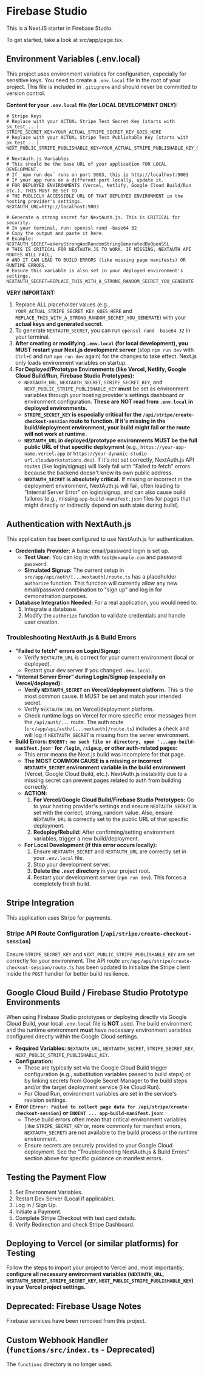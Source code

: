 

# Firebase Studio

This is a NextJS starter in Firebase Studio.

To get started, take a look at src/app/page.tsx.

## Environment Variables (.env.local)

This project uses environment variables for configuration, especially for sensitive keys. You need to create a `.env.local` file in the root of your project. This file is included in `.gitignore` and should never be committed to version control.

**Content for your `.env.local` file (for LOCAL DEVELOPMENT ONLY):**

```env
# Stripe Keys
# Replace with your ACTUAL Stripe Test Secret Key (starts with sk_test_...)
STRIPE_SECRET_KEY=YOUR_ACTUAL_STRIPE_SECRET_KEY_GOES_HERE
# Replace with your ACTUAL Stripe Test Publishable Key (starts with pk_test_...)
NEXT_PUBLIC_STRIPE_PUBLISHABLE_KEY=YOUR_ACTUAL_STRIPE_PUBLISHABLE_KEY_GOES_HERE

# NextAuth.js Variables
# This should be the base URL of your application FOR LOCAL DEVELOPMENT.
# If `npm run dev` runs on port 9003, this is http://localhost:9003
# If your app runs on a different port locally, update it.
# FOR DEPLOYED ENVIRONMENTS (Vercel, Netlify, Google Cloud Build/Run etc.), THIS MUST BE SET TO
# THE PUBLICLY ACCESSIBLE URL OF THAT DEPLOYED ENVIRONMENT in the hosting provider's settings.
NEXTAUTH_URL=http://localhost:9003

# Generate a strong secret for NextAuth.js. This is CRITICAL for security.
# In your terminal, run: openssl rand -base64 32
# Copy the output and paste it here.
# Example: NEXTAUTH_SECRET=aVeryStrongAndRandomStringGeneratedByOpenSSL
# THIS IS CRITICAL FOR NEXTAUTH.JS TO WORK. IF MISSING, NEXTAUTH API ROUTES WILL FAIL,
# AND IT CAN LEAD TO BUILD ERRORS (like missing page manifests) OR RUNTIME ERRORS.
# Ensure this variable is also set in your deployed environment's settings.
NEXTAUTH_SECRET=REPLACE_THIS_WITH_A_STRONG_RANDOM_SECRET_YOU_GENERATE
```

**VERY IMPORTANT:**
1.  Replace ALL placeholder values (e.g., `YOUR_ACTUAL_STRIPE_SECRET_KEY_GOES_HERE` and `REPLACE_THIS_WITH_A_STRONG_RANDOM_SECRET_YOU_GENERATE`) with your **actual keys and generated secret**.
2.  To generate `NEXTAUTH_SECRET`, you can run `openssl rand -base64 32` in your terminal.
3.  **After creating or modifying `.env.local` (for local development), you MUST restart your Next.js development server** (stop `npm run dev` with `Ctrl+C` and run `npm run dev` again) for the changes to take effect. Next.js only loads environment variables on startup.
4.  **For Deployed/Prototype Environments (like Vercel, Netlify, Google Cloud Build/Run, Firebase Studio Prototypes):**
    *   `NEXTAUTH_URL`, `NEXTAUTH_SECRET`, `STRIPE_SECRET_KEY`, and `NEXT_PUBLIC_STRIPE_PUBLISHABLE_KEY` **must** be set as environment variables through your hosting provider's settings dashboard or environment configuration. **These are NOT read from `.env.local` in deployed environments.**
    *   **`STRIPE_SECRET_KEY` is especially critical for the `/api/stripe/create-checkout-session` route to function. If it's missing in the build/deployment environment, your build might fail or the route will not work at runtime.**
    *   **`NEXTAUTH_URL` in deployed/prototype environments MUST be the full public URL of that specific deployment** (e.g., `https://your-app-name.vercel.app` or `https://your-dynamic-studio-url.cloudworkstations.dev`). If it's not set correctly, NextAuth.js API routes (like login/signup) will likely fail with "Failed to fetch" errors because the backend doesn't know its own public address.
    *   **`NEXTAUTH_SECRET` is absolutely critical.** If missing or incorrect in the deployment environment, NextAuth.js will fail, often leading to "Internal Server Error" on login/signup, and can also cause build failures (e.g., missing `app-build-manifest.json` files for pages that might directly or indirectly depend on auth state during build).

## Authentication with NextAuth.js

This application has been configured to use NextAuth.js for authentication.

*   **Credentials Provider:** A basic email/password login is set up.
    *   **Test User:** You can log in with `test@example.com` and password `password`.
    *   **Simulated Signup:** The current setup in `src/app/api/auth/[...nextauth]/route.ts` has a placeholder `authorize` function. This function will currently allow any new email/password combination to "sign up" and log in for demonstration purposes.
*   **Database Integration Needed:** For a real application, you would need to:
    1.  Integrate a database.
    2.  Modify the `authorize` function to validate credentials and handle user creation.

### Troubleshooting NextAuth.js & Build Errors

*   **"Failed to fetch" errors on Login/Signup:**
    *   Verify `NEXTAUTH_URL` is correct for your current environment (local or deployed).
    *   Restart your dev server if you changed `.env.local`.
*   **"Internal Server Error" during Login/Signup (especially on Vercel/deployed):**
    *   **Verify `NEXTAUTH_SECRET` on Vercel/deployment platform.** This is the most common cause. It MUST be set and match your intended secret.
    *   Verify `NEXTAUTH_URL` on Vercel/deployment platform.
    *   Check runtime logs on Vercel for more specific error messages from the `/api/auth/...` route. The auth route (`src/app/api/auth/[...nextauth]/route.ts`) includes a check and will log if `NEXTAUTH_SECRET` is missing from the server environment.
*   **Build Errors: `ENOENT: no such file or directory, open '...app-build-manifest.json'` for `/login`, `/signup`, or other auth-related pages:**
    *   This error means the Next.js build was incomplete for that page.
    *   **The MOST COMMON CAUSE is a missing or incorrect `NEXTAUTH_SECRET` environment variable in the build environment** (Vercel, Google Cloud Build, etc.). NextAuth.js instability due to a missing secret can prevent pages related to auth from building correctly.
    *   **ACTION:**
        1.  **For Vercel/Google Cloud Build/Firebase Studio Prototypes:** Go to your hosting provider's settings and ensure `NEXTAUTH_SECRET` is set with the correct, strong, random value. Also, ensure `NEXTAUTH_URL` is correctly set to the public URL of that specific deployment.
        2.  **Redeploy/Rebuild:** After confirming/setting environment variables, trigger a new build/deployment.
    *   **For Local Development (if this error occurs locally):**
        1.  Ensure `NEXTAUTH_SECRET` and `NEXTAUTH_URL` are correctly set in your `.env.local` file.
        2.  Stop your development server.
        3.  **Delete the `.next` directory** in your project root.
        4.  Restart your development server (`npm run dev`). This forces a completely fresh build.

## Stripe Integration

This application uses Stripe for payments.

### Stripe API Route Configuration (`/api/stripe/create-checkout-session`)
Ensure `STRIPE_SECRET_KEY` and `NEXT_PUBLIC_STRIPE_PUBLISHABLE_KEY` are set correctly for your environment. The API route `src/app/api/stripe/create-checkout-session/route.ts` has been updated to initialize the Stripe client inside the `POST` handler for better build resilience.

## Google Cloud Build / Firebase Studio Prototype Environments

When using Firebase Studio prototypes or deploying directly via Google Cloud Build, your local `.env.local` file is **NOT** used. The build environment and the runtime environment **must** have necessary environment variables configured directly within the Google Cloud settings.

*   **Required Variables:** `NEXTAUTH_URL`, `NEXTAUTH_SECRET`, `STRIPE_SECRET_KEY`, `NEXT_PUBLIC_STRIPE_PUBLISHABLE_KEY`.
*   **Configuration:**
    *   These are typically set via the Google Cloud Build trigger configuration (e.g., substitution variables passed to build steps) or by linking secrets from Google Secret Manager to the build steps and/or the target deployment service (like Cloud Run).
    *   For Cloud Run, environment variables are set in the service's revision settings.
*   **Error `[Error: Failed to collect page data for /api/stripe/create-checkout-session]` or `ENOENT ... app-build-manifest.json`:**
    *   These build errors often mean that critical environment variables (like `STRIPE_SECRET_KEY` or, more commonly for manifest errors, `NEXTAUTH_SECRET`) are not available to the build process or the runtime environment.
    *   Ensure secrets are securely provided to your Google Cloud deployment. See the "Troubleshooting NextAuth.js & Build Errors" section above for specific guidance on manifest errors.

## Testing the Payment Flow
1.  Set Environment Variables.
2.  Restart Dev Server (Local if applicable).
3.  Log In / Sign Up.
4.  Initiate a Payment.
5.  Complete Stripe Checkout with test card details.
6.  Verify Redirection and check Stripe Dashboard.

## Deploying to Vercel (or similar platforms) for Testing
Follow the steps to import your project to Vercel and, most importantly, **configure all necessary environment variables (`NEXTAUTH_URL`, `NEXTAUTH_SECRET`, `STRIPE_SECRET_KEY`, `NEXT_PUBLIC_STRIPE_PUBLISHABLE_KEY`) in your Vercel project settings.**

## Deprecated: Firebase Usage Notes
Firebase services have been removed from this project.

## Custom Webhook Handler (`functions/src/index.ts` - Deprecated)
The `functions` directory is no longer used.
